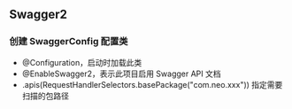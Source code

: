 ## Swagger2

### 创建 SwaggerConfig 配置类

- @Configuration，启动时加载此类 
- @EnableSwagger2，表示此项⽬启⽤ Swagger API ⽂档 
- .apis(RequestHandlerSelectors.basePackage("com.neo.xxx")) 指定需要扫描的包路径